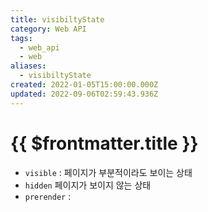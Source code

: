 ```yaml
---
title: visibiltyState
category: Web API
tags:
  - web_api
  - web
aliases:
  - visibiltyState
created: 2022-01-05T15:00:00.000Z
updated: 2022-09-06T02:59:43.936Z
---
```


# {{ $frontmatter.title }}

- `visible` : 페이지가 부분적이라도 보이는 상태
- `hidden` 페이지가 보이지 않는 상태
- `prerender` :
